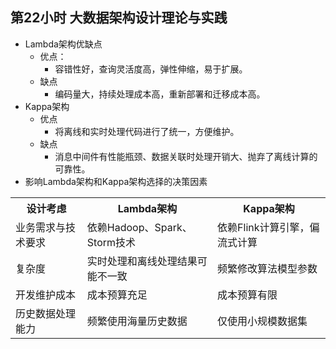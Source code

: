## 第22小时 大数据架构设计理论与实践
- Lambda架构优缺点
	- 优点：
		- 容错性好，查询灵活度高，弹性伸缩，易于扩展。
	- 缺点
		- 编码量大，持续处理成本高，重新部署和迁移成本高。
- Kappa架构
	- 优点
		- 将离线和实时处理代码进行了统一，方便维护。
	- 缺点
		- 消息中间件有性能瓶颈、数据关联时处理开销大、抛弃了离线计算的可靠性。
- 影响Lambda架构和Kappa架构选择的决策因素
<table>
	<tr>
		<th>设计考虑</th>
		<th>Lambda架构</th>
		<th>Kappa架构</th>
	</tr>
	<tr>
		<td>业务需求与技术要求</td>
		<td>依赖Hadoop、Spark、Storm技术</td>
		<td>依赖Flink计算引擎，偏流式计算</td>
	</tr>
	<tr>
		<td>复杂度</td>
		<td>实时处理和离线处理结果可能不一致</td>
		<td>频繁修改算法模型参数</td>
	</tr>
	<tr>
		<td>开发维护成本</td>
		<td>成本预算充足</td>
		<td>成本预算有限</td>
	</tr>
	<tr>
		<td>历史数据处理能力</td>
		<td>频繁使用海量历史数据</td>
		<td>仅使用小规模数据集</td>
	</tr>
</table>